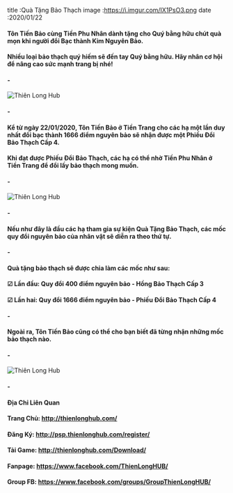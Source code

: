 title :Quà Tặng Bảo Thạch
image :https://i.imgur.com/IX1PsO3.png
date  :2020/01/22

#### Tôn Tiến Bảo cùng Tiền Phu Nhân dành tặng cho Quý bằng hữu chút quà mọn khi người đổi Bạc thành Kim Nguyên Bảo. 
#### Nhiều loại bảo thạch quý hiếm sẽ đến tay Quý bằng hữu. Hãy nhân cơ hội để nâng cao sức mạnh trang bị nhé!
#### -
![Thiên Long Hub](https://i.imgur.com/768D3Ds.png)
#### -
#### Kể từ ngày 22/01/2020, Tôn Tiến Bảo ở Tiền Trang cho các hạ một lần duy nhất đổi bạc thành 1666 điểm nguyên bảo sẽ nhận được một Phiếu Đổi Bảo Thạch Cấp 4.
#### Khi đạt được Phiếu Đổi Bảo Thạch, các hạ có thể nhờ Tiền Phu Nhân ở Tiền Trang để đổi lấy bảo thạch mong muốn.
#### -
![Thiên Long Hub](https://i.imgur.com/dC2kF2O.png)
#### -
#### Nếu như đây là đầu các hạ tham gia sự kiện Quà Tặng Bảo Thạch, các mốc quy đổi nguyên bảo của nhân vật sẽ diễn ra theo thứ tự.
#### -
#### Quà tặng bảo thạch sẽ được chia làm các mốc như sau:
#### ☑ Lần đầu: Quy đổi 400 điểm nguyên bảo - Hồng Bảo Thạch Cấp 3
#### ☑ Lần hai: Quy đổi 1666 điểm nguyên bảo - Phiếu Đổi Bảo Thạch Cấp 4
#### -
#### Ngoài ra, Tôn Tiến Bảo cũng có thể cho bạn biết đã từng nhận những mốc bảo thạch nào.
#### -
![Thiên Long Hub](https://i.imgur.com/DEGOVWu.png)
#### -
#### Địa Chỉ Liên Quan
#### Trang Chủ: http://thienlonghub.com/
#### Đăng Ký: http://psp.thienlonghub.com/register/
#### Tải Game: http://thienlonghub.com/Download/
#### Fanpage: https://www.facebook.com/ThienLongHUB/
#### Group FB: https://www.facebook.com/groups/GroupThienLongHUB/
